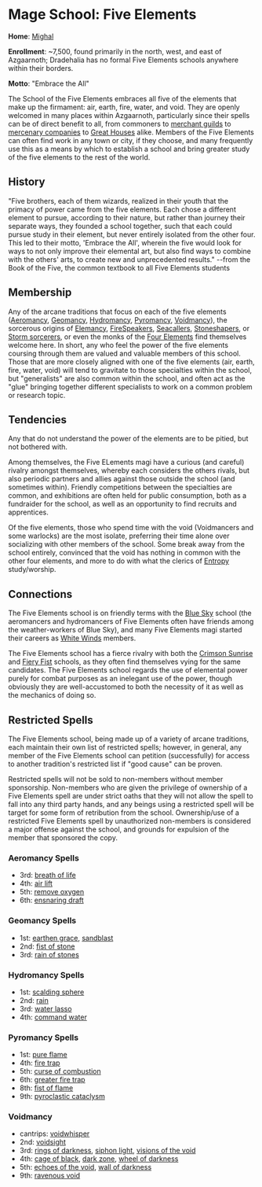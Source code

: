 # Mage School: Five Elements
**Home**: [Mighal](../../Cities/Mighal.md)

**Enrollment**: ~7,500, found primarily in the north, west, and east of Azgaarnoth; Dradehalia has no formal Five Elements schools anywhere within their borders.

**Motto**: "Embrace the All"

The School of the Five Elements embraces all five of the elements that make up the firmament: air, earth, fire, water, and void. They are openly welcomed in many places within Azgaarnoth, particularly since their spells can be of direct benefit to all, from commoners to [merchant guilds](../MerchantGuilds/index.md) to [mercenary companies](../MercCompanies/index.md) to [Great Houses](../Houses/index.md) alike. Members of the Five Elements can often find work in any town or city, if they choose, and many frequently use this as a means by which to establish a school and bring greater study of the five elements to the rest of the world.

## History
"Five brothers, each of them wizards, realized in their youth that the primacy of power came from the five elements. Each chose a different element to pursue, according to their nature, but rather than journey their separate ways, they founded a school together, such that each could pursue study in their element, but never entirely isolated from the other four. This led to their motto, 'Embrace the All', wherein the five would look for ways to not only improve their elemental art, but also find ways to combine with the others' arts, to create new and unprecedented results." --from the Book of the Five, the common textbook to all Five Elements students

## Membership
Any of the arcane traditions that focus on each of the five elements ([Aeromancy](../../Classes/Wizard/Aeromancy.md), [Geomancy](../../Classes/Wizard/Geomancy.md), [Hydromancy](../../Classes/Wizard/Hydromancy.md), [Pyromancy](../../Classes/Wizard/Pyromancy.md), [Voidmancy](../../Classes/Wizard/Voidmancy.md)), the sorcerous origins of [Elemancy](../../Classes/Sorcerer/Elemancy.md), [FireSpeakers](../../Classes/Sorcerer/FireSpeaker.md), [Seacallers](../../Classes/Sorcerer/Seacaller.md), [Stoneshapers](../../Classes/Sorcerer/Stoneshaper.md), or [Storm sorcerers](../../Classes/Sorcerer/Storm.md), or even the monks of the [Four Elements](../../Classes/Monk/FourElements.md) find themselves welcome here. In short, any who feel the power of the five elements coursing through them are valued and valuable members of this school. Those that are more closely aligned with one of the five elements (air, earth, fire, water, void) will tend to gravitate to those specialties within the school, but "generalists" are also common within the school, and often act as the "glue" bringing together different specialists to work on a common problem or research topic.

## Tendencies
Any that do not understand the power of the elements are to be pitied, but not bothered with.

Among themselves, the Five ELements magi have a curious (and careful) rivalry amongst themselves, whereby each considers the others rivals, but also periodic partners and allies against those outside the school (and sometimes within). Friendly competitions between the specialties are common, and exhibitions are often held for public consumption, both as a fundraider for the school, as well as an opportunity to find recruits and apprentices.

Of the five elements, those who spend time with the void (Voidmancers and some warlocks) are the most isolate, preferring their time alone over socializing with other members of the school. Some break away from the school entirely, convinced that the void has nothing in common with the other four elements, and more to do with what the clerics of [Entropy](../../Classes/Cleric/Entropy.md) study/worship.

## Connections
The Five Elements school is on friendly terms with the [Blue Sky](./BlueSky.md) school (the aeromancers and hydromancers of Five Elements often have friends among the weather-workers of Blue Sky), and many Five Elements magi started their careers as [White Winds](./WhiteWinds.md) members.

The Five Elements school has a fierce rivalry with both the [Crimson Sunrise](CrimsonSunrise.md) and [Fiery Fist](FieryFist.md) schools, as they often find themselves vying for the same candidates. The Five Elements school regards the use of elemental power purely for combat purposes as an inelegant use of the power, though obviously they are well-accustomed to both the necessity of it as well as the mechanics of doing so.

## Restricted Spells
The Five Elements school, being made up of a variety of arcane traditions, each maintain their own list of restricted spells; however, in general, any member of the Five Elements school can petition (successfully) for access to another tradition's restricted list if "good cause" can be proven.

Restricted spells will not be sold to non-members without member sponsorship. Non-members who are given the privilege of ownership of a Five Elements spell are under strict oaths that they will not allow the spell to fall into any third party hands, and any beings using a restricted spell will be target for some form of retribution from the school. Ownership/use of a restricted Five Elements spell by unauthorized non-members is considered a major offense against the school, and grounds for expulsion of the member that sponsored the copy.

### Aeromancy Spells

* 3rd: [breath of life](../../Magic/Spells/breath-of-life.md)
* 4th: [air lift](../../Magic/Spells/air-lift.md)
* 5th: [remove oxygen](../../Magic/Spells/remove-oxygen.md)
* 6th: [ensnaring draft](../../Magic/Spells/ensnaring-draft.md)

### Geomancy Spells

* 1st: [earthen grace](../../Magic/Spells/earthen-grace.md), [sandblast](../../Magic/Spells/sandblast.md)
* 2nd: [fist of stone](../../Magic/Spells/fist-of-stone.md)
* 3rd: [rain of stones](../../Magic/Spells/rain-of-stones.md)

### Hydromancy Spells

* 1st: [scalding sphere](Magic/Spells/scalding-sphere.md)
* 2nd: [rain](../../Magic/Spells/rain.md)
* 3rd: [water lasso](../../Magic/Spells/water-lasso.md)
* 4th: [command water](../../Magic/Spells/command-water.md)

### Pyromancy Spells

* 1st: [pure flame](../../Magic/Spells/pure-flame.md)
* 4th: [fire trap](../../Magic/Spells/fire-trap.md)
* 5th: [curse of combustion](../../Magic/Spells/curse-of-combustion.md)
* 6th: [greater fire trap](../../Magic/Spells/greater-fire-trap.md)
* 8th: [fist of flame](../../Magic/Spells/fist-of-flame.md)
* 9th: [pyroclastic cataclysm](../../Magic/Spells/pyroclastic-cataclysm.md)

### Voidmancy

* cantrips: [voidwhisper](../../Magic/Spells/voidwhisper.md)
* 2nd: [voidsight](../../Magic/Spells/voidsight.md)
* 3rd: [rings of darkness](../../Magic/Spells/rings-of-darkness.md), [siphon light](../../Magic/Spells/siphon-light.md), [visions of the void](../../Magic/Spells/visions-of-the-void.md)
* 4th: [cage of black](../../Magic/Spells/cage-of-black.md), [dark zone](../../Magic/Spells/dark-zone.md), [wheel of darkness](../../Magic/Spells/wheel-of-darkness.md)
* 5th: [echoes of the void](../../Magic/Spells/echoes-of-the-void.md), [wall of darkness](../../Magic/Spells/wall-of-darkness.md)
* 9th: [ravenous void](../../Magic/Spells/ravenous-void.md)
